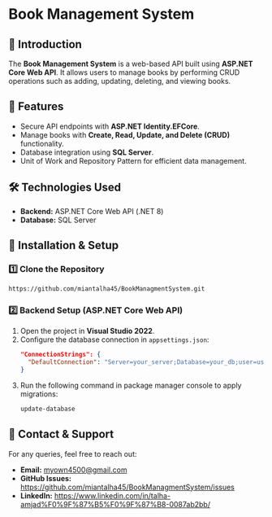# Book Management System

## 📖 Introduction
The **Book Management System** is a web-based API built using **ASP.NET Core Web API**. It allows users to manage books by performing CRUD operations such as adding, updating, deleting, and viewing books.

## 🚀 Features
- Secure API endpoints with **ASP.NET Identity.EFCore**.
- Manage books with **Create, Read, Update, and Delete (CRUD)** functionality.
- Database integration using **SQL Server**.
- Unit of Work and Repository Pattern for efficient data management.

## 🛠️ Technologies Used
- **Backend:** ASP.NET Core Web API (.NET 8)
- **Database:** SQL Server

## 🔧 Installation & Setup
### 1️⃣ Clone the Repository
```sh
https://github.com/miantalha45/BookManagmentSystem.git
```

### 2️⃣ Backend Setup (ASP.NET Core Web API)
1. Open the project in **Visual Studio 2022**.
2. Configure the database connection in `appsettings.json`:
   ```json
   "ConnectionStrings": {
     "DefaultConnection": "Server=your_server;Database=your_db;user=username;Password=password;Trusted_Connection=False;TrustServerCertificate=True;MultipleActiveResultSets=true;"
   }
   ```
3. Run the following command in package manager console to apply migrations:
   ```sh
   update-database
   ```
  
## 📧 Contact & Support
For any queries, feel free to reach out:
- **Email:** myown4500@gmail.com
- **GitHub Issues:** https://github.com/miantalha45/BookManagmentSystem/issues
- **LinkedIn:** https://www.linkedin.com/in/talha-amjad%F0%9F%87%B5%F0%9F%87%B8-0087ab2bb/
